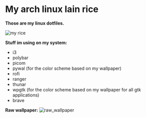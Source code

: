 # My arch linux lain rice
**Those are my linux dotfiles.**

![my rice](https://i.redd.it/47f4n8ctcb371.png)

**Stuff im using on my system:**
- i3
- polybar
- picom
- pywal (for the color scheme based on my wallpaper)
- rofi
- ranger
- thunar
- wpgtk (for the color scheme based on my wallpaper for all gtk applications)
- brave

**Raw wallpaper:**
![raw_wallpaper](https://i.imgur.com/lkiEgoT.jpg)
